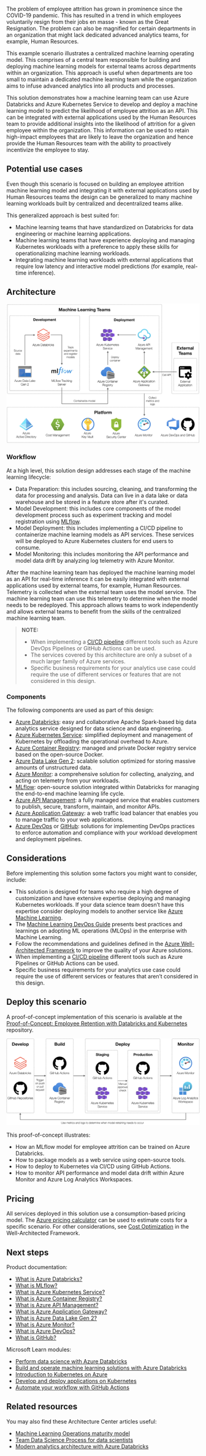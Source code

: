 The problem of employee attrition has grown in prominence since the COVID-19 pandemic. This has resulted in a trend in which employees voluntarily resign from their jobs en masse - known as the Great Resignation. The problem can also be magnified for certain departments in an organization that might lack dedicated advanced analytics teams, for example, Human Resources.

This example scenario illustrates a centralized machine learning operating model. This comprises of a central team responsible for building and deploying machine learning models for external teams across departments within an organization. This approach is useful when departments are too small to maintain a dedicated machine learning team while the organization aims to infuse advanced analytics into all products and processes.

This solution demonstrates how a machine learning team can use Azure Databricks and Azure Kubernetes Service to develop and deploy a machine learning model to predict the likelihood of employee attrition as an API. This can be integrated with external applications used by the Human Resources team to provide additional insights into the likelihood of attrition for a given employee within the organization. This information can be used to retain high-impact employees that are likely to leave the organization and hence provide the Human Resources team with the ability to proactively incentivize the employee to stay.

## Potential use cases

Even though this scenario is focused on building an employee attrition machine learning model and integrating it with external applications used by Human Resources teams the design can be generalized to many machine learning workloads built by centralized and  decentralized teams alike.

This generalized approach is best suited for:

- Machine learning teams that have standardized on Databricks for data engineering or machine learning applications.
- Machine learning teams that have experience deploying and managing Kubernetes workloads with a preference to apply these skills for operationalizing machine learning workloads.
- Integrating machine learning workloads with external applications that require low latency and interactive model predictions (for example, real-time inference).

## Architecture

![design](media/employee-retention-with-databricks-and-kubernetes-design.png)

### Workflow

At a high level, this solution design addresses each stage of the machine learning lifecycle:

- Data Preparation: this includes sourcing, cleaning, and transforming the data for processing and analysis. Data can live in a data lake or data warehouse and be stored in a feature store after it's curated.
- Model Development: this includes core components of the model development process such as experiment tracking and model registration using [MLflow](/azure/databricks/applications/mlflow/).
- Model Deployment: this includes implementing a CI/CD pipeline to containerize machine learning models as API services. These services will be deployed to Azure Kubernetes clusters for end users to consume.
- Model Monitoring: this includes monitoring the API performance and model data drift by analyzing log telemetry with Azure Monitor.

After the  machine learning team has deployed the machine learning model as an API for real-time inference it can be easily integrated with external applications used by external teams, for example, Human Resources. Telemetry is collected when the external team uses the model service. The machine learning team can use this telemetry to determine when the model needs to be redeployed. This approach allows teams to work independently and allows external teams to benefit from the skills of the centralized machine learning team.

> **NOTE:**
>
>- When implementing a [CI/CD pipeline](/azure/architecture/microservices/ci-cd) different tools such as Azure DevOps Pipelines or GitHub Actions can be used.
>- The services covered by this architecture are only a subset of a much larger family of Azure services.
>- Specific business requirements for your analytics use case could require the use of different services or features that are not considered in this design.

### Components

The following components are used as part of this design:

- [Azure Databricks](https://docs.microsoft.com/en-us/azure/databricks/scenarios/what-is-azure-databricks): easy and collaborative Apache Spark-based big data analytics service designed for data science and data engineering.
- [Azure Kubernetes Service](https://docs.microsoft.com/en-us/azure/aks/intro-kubernetes): simplified deployment and management of Kubernetes by offloading the operational overhead to Azure.
- [Azure Container Registry](https://docs.microsoft.com/en-us/azure/container-registry/container-registry-intro): managed and private Docker registry service based on the open-source Docker.
- [Azure Data Lake Gen 2](https://docs.microsoft.com/en-us/azure/storage/blobs/data-lake-storage-introduction): scalable solution optimized for storing massive amounts of unstructured data.
- [Azure Monitor](https://docs.microsoft.com/en-us/azure/azure-monitor/overview): a comprehensive solution for collecting, analyzing, and acting on telemetry from your workloads.
- [MLflow](https://docs.microsoft.com/en-us/azure/databricks/applications/mlflow): open-source solution integrated within Databricks for managing the end-to-end machine learning life cycle.
- [Azure API Management](https://docs.microsoft.com/en-us/azure/api-management/api-management-key-concepts): a fully managed service that enables customers to publish, secure, transform, maintain, and monitor APIs.
- [Azure Application Gateway](https://docs.microsoft.com/en-us/azure/application-gateway/overview): a web traffic load balancer that enables you to manage traffic to your web applications.
- [Azure DevOps](https://azure.microsoft.com/solutions/devops/) or [GitHub](https://azure.microsoft.com/products/github/): solutions for implementing DevOps practices to enforce automation and compliance with your workload development and deployment pipelines.

## Considerations

Before implementing this solution some factors you might want to consider,  include:

- This solution is designed for teams who require a high degree of customization and have extensive expertise deploying and managing Kubernetes workloads. If your data science team doesn’t have this expertise consider deploying models to another service like [Azure Machine Learning](https://azure.microsoft.com/services/machine-learning).
- The [Machine Learning DevOps Guide](/azure/cloud-adoption-framework/ready/azure-best-practices/ai-machine-learning-mlops#machine-learning-devops-mlops-best-practices-with-azure-machine-learning) presents best practices and learnings on adopting ML operations (MLOps) in the enterprise with Machine Learning.
- Follow the recommendations and guidelines defined in the [Azure Well-Architected Framework](../../framework/index.md) to improve the quality of your Azure solutions.
- When implementing a [CI/CD pipeline](/azure/architecture/microservices/ci-cd) different tools such as Azure Pipelines or GitHub Actions can be used.
- Specific business requirements for your analytics use case could require the use of different services or features that aren’t considered in this design.

## Deploy this scenario

A proof-of-concept implementation of this scenario is available at the [Proof-of-Concept: Employee Retention with Databricks and Kubernetes](https://github.com/Azure/employee-retention-databricks-kubernetes-poc) repository.

![design](media/employee-retention-with-databricks-and-kubernetes-workflow.png)

This proof-of-concept illustrates:

- How an MLflow model for employee attrition can be trained on Azure Databricks.
- How to package models as a web service using open-source tools.
- How to deploy to Kubernetes via CI/CD using GitHub Actions.
- How to monitor API performance and model data drift within Azure Monitor and Azure Log Analytics Workspaces.

## Pricing

All services deployed in this solution use a consumption-based pricing model. The [Azure pricing calculator](https://azure.microsoft.com/pricing/calculator) can be used to estimate costs for a specific scenario. For other considerations, see [Cost Optimization](../../framework/cost/index.yml) in the Well-Architected Framework.

## Next steps

Product documentation:

- [What is Azure Databricks?](https://docs.microsoft.com/en-us/azure/databricks/scenarios/what-is-azure-databricks)
- [What is MLflow?](https://docs.microsoft.com/en-us/azure/databricks/applications/mlflow)
- [What is Azure Kubernetes Service?](https://docs.microsoft.com/en-us/azure/aks/intro-kubernetes)
- [What is Azure Container Registry?](https://docs.microsoft.com/en-us/azure/container-registry/container-registry-intro)
- [What is Azure API Management?](https://docs.microsoft.com/en-us/azure/api-management/api-management-key-concepts)
- [What is Azure Application Gateway?](https://docs.microsoft.com/en-us/azure/application-gateway/overview)
- [What is Azure Data Lake Gen 2?](https://docs.microsoft.com/en-us/azure/storage/blobs/data-lake-storage-introduction)
- [What is Azure Monitor?](https://docs.microsoft.com/en-us/azure/azure-monitor/overview)
- [What is Azure DevOps?](https://azure.microsoft.com/solutions/devops/)
- [What is GitHub?](https://azure.microsoft.com/products/github/)

Microsoft Learn modules:

- [Perform data science with Azure Databricks](https://docs.microsoft.com/en-us/learn/paths/perform-data-science-azure-databricks/)
- [Build and operate machine learning solutions with Azure Databricks](https://docs.microsoft.com/en-us/learn/paths/build-operate-machine-learning-solutions-azure-databricks/)
- [Introduction to Kubernetes on Azure](https://docs.microsoft.com/en-us/learn/paths/intro-to-kubernetes-on-azure/)
- [Develop and deploy applications on Kubernetes](https://docs.microsoft.com/en-us/learn/paths/develop-deploy-applications-kubernetes/)
- [Automate your workflow with GitHub Actions](https://docs.microsoft.com/en-us/learn/paths/automate-workflow-github-actions/)

## Related resources

You may also find these Architecture Center articles useful:

- [Machine Learning Operations maturity model](../../example-scenario/mlops/mlops-maturity-model.yml)
- [Team Data Science Process for data scientists](../../data-science-process/team-data-science-process-for-data-scientists.md)
- [Modern analytics architecture with Azure Databricks](../../solution-ideas/articles/azure-databricks-modern-analytics-architecture.yml)
